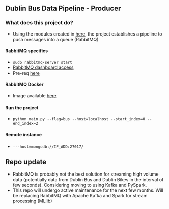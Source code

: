 ## Dublin Bus Data Pipeline - Producer

### What does this project do?

 * Using the modules created in [here]('https://gitlab.scss.tcd.ie/panthb/Dublin-Transport_RPP'), the project establishes a pipeline to push messages into a queue (RabbitMQ)

#### RabbitMQ specifics
 * ```sudo rabbitmq-server start```
 * [RabbitMQ dashboard access]('https://developers.coveo.com/display/public/SitecoreV3/Accessing+the+RabbitMQ+Management+Console;jsessionid=548855A4C0EC0A72DA10CA8E400B124F')
 * Pre-req [here]('https://www.rabbitmq.com/management.html')

#### RabbitMQ Docker
 * Image available [here]('https://docs.docker.com/samples/library/rabbitmq/')

#### Run the project
 * ```python main.py --flag=bus --host=localhost --start_index=0 --end_index=2```

#### Remote instance
 * ```---host=mongodb://IP_ADD:27017/```

## Repo update
- RabbitMQ is probably not the best solution for streaming high volume data (potentially data from Dublin Bus and Dublin Bikes in the interval of few seconds). Considering moving to using Kafka and PySpark.
- This repo will undergo active maintenance for the next few months. Will be replacing RabbitMQ with Apache Kafka and Spark for stream processing (MLlib)
